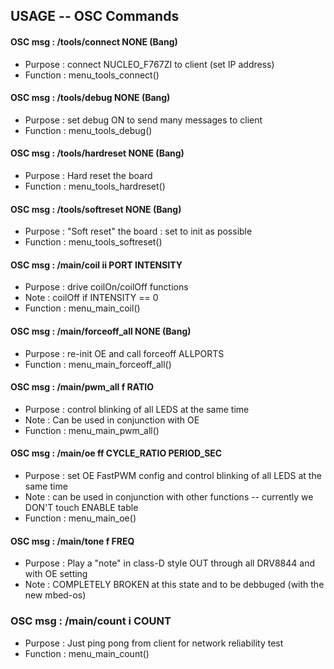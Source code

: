 ## USAGE -- OSC Commands

#### OSC msg  : /tools/connect NONE (Bang)
 * Purpose  : connect NUCLEO_F767ZI to client (set IP address)
 * Function	: menu_tools_connect()

#### OSC msg    : /tools/debug NONE (Bang)
 * Purpose  : set debug ON to send many messages to client
 * Function	: menu_tools_debug()

#### OSC msg    : /tools/hardreset NONE (Bang)
 * Purpose  : Hard reset the board
 * Function	: menu_tools_hardreset()

#### OSC msg    : /tools/softreset NONE (Bang)
 * Purpose  : "Soft reset" the board : set to init as possible
 * Function	: menu_tools_softreset()

#### OSC msg    : /main/coil ii PORT INTENSITY
 * Purpose  : drive coilOn/coilOff functions
 * Note     : coilOff if INTENSITY == 0
 * Function	: menu_main_coil()

#### OSC msg    : /main/forceoff_all NONE (Bang)
 * Purpose  : re-init OE and call forceoff ALLPORTS
 * Function	: menu_main_forceoff_all()

#### OSC msg    : /main/pwm_all f RATIO
 * Purpose  : control blinking of all LEDS at the same time
 * Note     : Can be used in conjunction with OE
 * Function	: menu_main_pwm_all()

#### OSC msg    : /main/oe ff CYCLE_RATIO PERIOD_SEC
 * Purpose  : set OE FastPWM config and control blinking of all LEDS at the same time
 * Note     : can be used in conjunction with other functions -- currently we DON'T
              touch ENABLE table
 * Function	: menu_main_oe()

#### OSC msg    : /main/tone f FREQ
 * Purpose  : Play a "note" in class-D style OUT through all DRV8844 and with OE setting
 * Note     : COMPLETELY BROKEN at this state and to be debbuged (with the new mbed-os)

### OSC msg		: /main/count i COUNT
 * Purpose  : Just ping pong from client for network reliability test
 * Function : menu_main_count()
